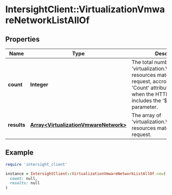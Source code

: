 # IntersightClient::VirtualizationVmwareNetworkListAllOf

## Properties

| Name | Type | Description | Notes |
| ---- | ---- | ----------- | ----- |
| **count** | **Integer** | The total number of &#39;virtualization.VmwareNetwork&#39; resources matching the request, accross all pages. The &#39;Count&#39; attribute is included when the HTTP GET request includes the &#39;$inlinecount&#39; parameter. | [optional] |
| **results** | [**Array&lt;VirtualizationVmwareNetwork&gt;**](VirtualizationVmwareNetwork.md) | The array of &#39;virtualization.VmwareNetwork&#39; resources matching the request. | [optional] |

## Example

```ruby
require 'intersight_client'

instance = IntersightClient::VirtualizationVmwareNetworkListAllOf.new(
  count: null,
  results: null
)
```

